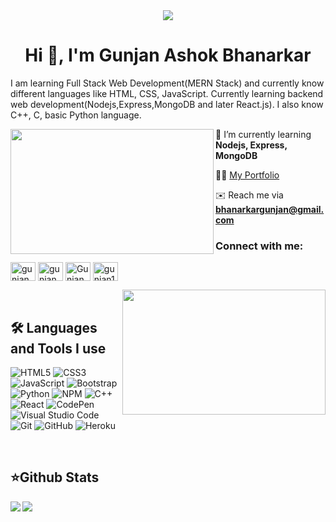 <!--- ### - 👋 Hi, I’m @gunjan1909
### - 👀 I’m interested in web development and competitive coding
### - 🌱 I’m currently learning backend web development(nodejs, express etc.)
### - 📫 How to reach me:- [MY PORTFOLIO](https://gunjan1909.github.io/PORTFOLIO/) --->

<!---
gunjan1909/gunjan1909 is a ✨ special ✨ repository because its `README.md` (this file) appears on your GitHub profile.
You can click the Preview link to take a look at your changes.
--->



<div align="center">
<img src="https://user-images.githubusercontent.com/42115530/92640221-9728ca00-f2fa-11ea-8994-c72b26e937de.gif" align="center"/>
</div>

<h1 align="center">Hi 👋, I'm Gunjan Ashok Bhanarkar</h1>
<p> I am learning Full Stack Web Development(MERN Stack) and currently know different languages like HTML, CSS, JavaScript. Currently learning backend web development(Nodejs,Express,MongoDB and later React.js). I also know C++, C, basic Python language. </p>
<img align="left" height="200" width="325" alt="" src="https://i.pinimg.com/originals/e4/26/70/e426702edf874b181aced1e2fa5c6cde.gif" />

 📕   I’m currently learning **Nodejs, Express, MongoDB** 
   <br>

 👨‍💻  [My Portfolio](https://gunjan1909.github.io/PORTFOLIO/) 
  <br>

 ✉️   Reach me via **bhanarkargunjan@gmail.com** 
 
<h3 align="left">Connect with me:</h3>
<p align="left">
<a href="https://www.instagram.com/gunjan.ab/" target="blank"><img align="center" src="https://raw.githubusercontent.com/rahuldkjain/github-profile-readme-generator/master/src/images/icons/Social/instagram.svg" alt="gunjan.ab" height="30" width="40" /></a>
<a href="https://wa.me/919324561979" target="blank"><img align="center" src="https://raw.githubusercontent.com/rahuldkjain/github-profile-readme-generator/master/src/images/icons/Social/whatsapp.svg" alt="gunjan.ab" height="30" width="40" /></a>
<a href="https://www.linkedin.com/in/gunjan-bhanarkar-313b16201/" target="blank"><img align="center" src="https://raw.githubusercontent.com/rahuldkjain/github-profile-readme-generator/master/src/images/icons/Social/linked-in-alt.svg" alt="Gunjan Bhanarkar" height="30" width="40" /></a>
<a href="https://github.com/gunjan1909" target="blank"><img align="center" src="https://cdns.iconmonstr.com/wp-content/assets/preview/2012/240/iconmonstr-github-1.png" alt="gunjan1909" height="30" width="40" /></a>
</p>
 <img align="right" height="200" width="325" alt="" src="https://cdn.dribbble.com/users/1162077/screenshots/5403918/focus-animation.gif" />

<br /> 
<p align="left">
<h2><b>🛠 Languages and Tools I use </b></h2>

  
  
![HTML5](https://img.shields.io/badge/html5-040E2C?style=for-the-badge&logo=html5&logoColor=white)
![CSS3](https://img.shields.io/badge/css3-040E2C?style=for-the-badge&logo=css3&logoColor=white)
![JavaScript](https://img.shields.io/badge/javascript-040E2C?style=for-the-badge&logo=javascript&logoColor=%23F7DF1E)
![Bootstrap](https://img.shields.io/badge/bootstrap-040E2C?style=for-the-badge&logo=bootstrap&logoColor=white)
![Python](https://img.shields.io/badge/python-040E2C?style=for-the-badge&logo=python&logoColor=ffdd54)
![NPM](https://img.shields.io/badge/NPM-040E2C?style=for-the-badge&logo=npm&logoColor=white)
![C++](https://img.shields.io/badge/c++-040E2C?style=for-the-badge&logo=c&logoColor=white)
![React](https://img.shields.io/badge/react-040E2C?style=for-the-badge&logo=react&logoColor=%2361DAFB)
![CodePen](https://img.shields.io/badge/CodePen-040E2C?style=for-the-badge&logo=codepen&logoColor=black)
![Visual Studio Code](https://img.shields.io/badge/Visual%20Studio%20Code-040E2C?style=for-the-badge&logo=visual-studio-code&logoColor=white)
![Git](https://img.shields.io/badge/git-040E2C?style=for-the-badge&logo=git&logoColor=white)
![GitHub](https://img.shields.io/badge/github-040E2C?style=for-the-badge&logo=github&logoColor=white)
![Heroku](https://img.shields.io/badge/heroku-040E2C?style=for-the-badge&logo=heroku&logoColor=white)
</p>
<br />
<h2><b>⭐Github Stats</b></h2> 

<a align="center" href="https://github.com/gunjan1909/gunjan1909">
  <img align="left" src="https://github-readme-stats.vercel.app/api?username=gunjan1909&show_icons=true&theme=algolia&repo=gunjan1909" />
    <img align="center" src="https://github-readme-stats.vercel.app/api/top-langs/?username=gunjan1909&show_icons=true&theme=algolia&repo=gunjan1909" />
 </p>
